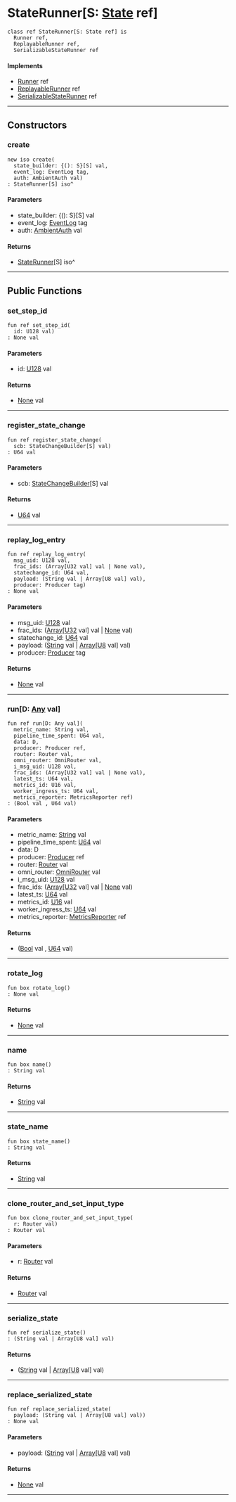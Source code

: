# StateRunner\[S: [State](wallaroo-core-state-State) ref\]

```pony
class ref StateRunner[S: State ref] is
  Runner ref,
  ReplayableRunner ref,
  SerializableStateRunner ref
```

#### Implements

* [Runner](wallaroo-core-topology-Runner) ref
* [ReplayableRunner](wallaroo-core-topology-ReplayableRunner) ref
* [SerializableStateRunner](wallaroo-core-topology-SerializableStateRunner) ref

---

## Constructors

### create

```pony
new iso create(
  state_builder: {(): S}[S] val,
  event_log: EventLog tag,
  auth: AmbientAuth val)
: StateRunner[S] iso^
```
#### Parameters

*   state_builder: {(): S}[S] val
*   event_log: [EventLog](wallaroo-ent-recovery-EventLog) tag
*   auth: [AmbientAuth](builtin-AmbientAuth) val

#### Returns

* [StateRunner](wallaroo-core-topology-StateRunner)\[S\] iso^

---

## Public Functions

### set_step_id

```pony
fun ref set_step_id(
  id: U128 val)
: None val
```
#### Parameters

*   id: [U128](builtin-U128) val

#### Returns

* [None](builtin-None) val

---

### register_state_change

```pony
fun ref register_state_change(
  scb: StateChangeBuilder[S] val)
: U64 val
```
#### Parameters

*   scb: [StateChangeBuilder](wallaroo-core-state-StateChangeBuilder)\[S\] val

#### Returns

* [U64](builtin-U64) val

---

### replay_log_entry

```pony
fun ref replay_log_entry(
  msg_uid: U128 val,
  frac_ids: (Array[U32 val] val | None val),
  statechange_id: U64 val,
  payload: (String val | Array[U8 val] val),
  producer: Producer tag)
: None val
```
#### Parameters

*   msg_uid: [U128](builtin-U128) val
*   frac_ids: ([Array](builtin-Array)\[[U32](builtin-U32) val\] val | [None](builtin-None) val)
*   statechange_id: [U64](builtin-U64) val
*   payload: ([String](builtin-String) val | [Array](builtin-Array)\[[U8](builtin-U8) val\] val)
*   producer: [Producer](wallaroo-core-common-Producer) tag

#### Returns

* [None](builtin-None) val

---

### run\[D: [Any](builtin-Any) val\]

```pony
fun ref run[D: Any val](
  metric_name: String val,
  pipeline_time_spent: U64 val,
  data: D,
  producer: Producer ref,
  router: Router val,
  omni_router: OmniRouter val,
  i_msg_uid: U128 val,
  frac_ids: (Array[U32 val] val | None val),
  latest_ts: U64 val,
  metrics_id: U16 val,
  worker_ingress_ts: U64 val,
  metrics_reporter: MetricsReporter ref)
: (Bool val , U64 val)
```
#### Parameters

*   metric_name: [String](builtin-String) val
*   pipeline_time_spent: [U64](builtin-U64) val
*   data: D
*   producer: [Producer](wallaroo-core-common-Producer) ref
*   router: [Router](wallaroo-core-topology-Router) val
*   omni_router: [OmniRouter](wallaroo-core-topology-OmniRouter) val
*   i_msg_uid: [U128](builtin-U128) val
*   frac_ids: ([Array](builtin-Array)\[[U32](builtin-U32) val\] val | [None](builtin-None) val)
*   latest_ts: [U64](builtin-U64) val
*   metrics_id: [U16](builtin-U16) val
*   worker_ingress_ts: [U64](builtin-U64) val
*   metrics_reporter: [MetricsReporter](wallaroo-core-metrics-MetricsReporter) ref

#### Returns

* ([Bool](builtin-Bool) val , [U64](builtin-U64) val)

---

### rotate_log

```pony
fun box rotate_log()
: None val
```

#### Returns

* [None](builtin-None) val

---

### name

```pony
fun box name()
: String val
```

#### Returns

* [String](builtin-String) val

---

### state_name

```pony
fun box state_name()
: String val
```

#### Returns

* [String](builtin-String) val

---

### clone_router_and_set_input_type

```pony
fun box clone_router_and_set_input_type(
  r: Router val)
: Router val
```
#### Parameters

*   r: [Router](wallaroo-core-topology-Router) val

#### Returns

* [Router](wallaroo-core-topology-Router) val

---

### serialize_state

```pony
fun ref serialize_state()
: (String val | Array[U8 val] val)
```

#### Returns

* ([String](builtin-String) val | [Array](builtin-Array)\[[U8](builtin-U8) val\] val)

---

### replace_serialized_state

```pony
fun ref replace_serialized_state(
  payload: (String val | Array[U8 val] val))
: None val
```
#### Parameters

*   payload: ([String](builtin-String) val | [Array](builtin-Array)\[[U8](builtin-U8) val\] val)

#### Returns

* [None](builtin-None) val

---

